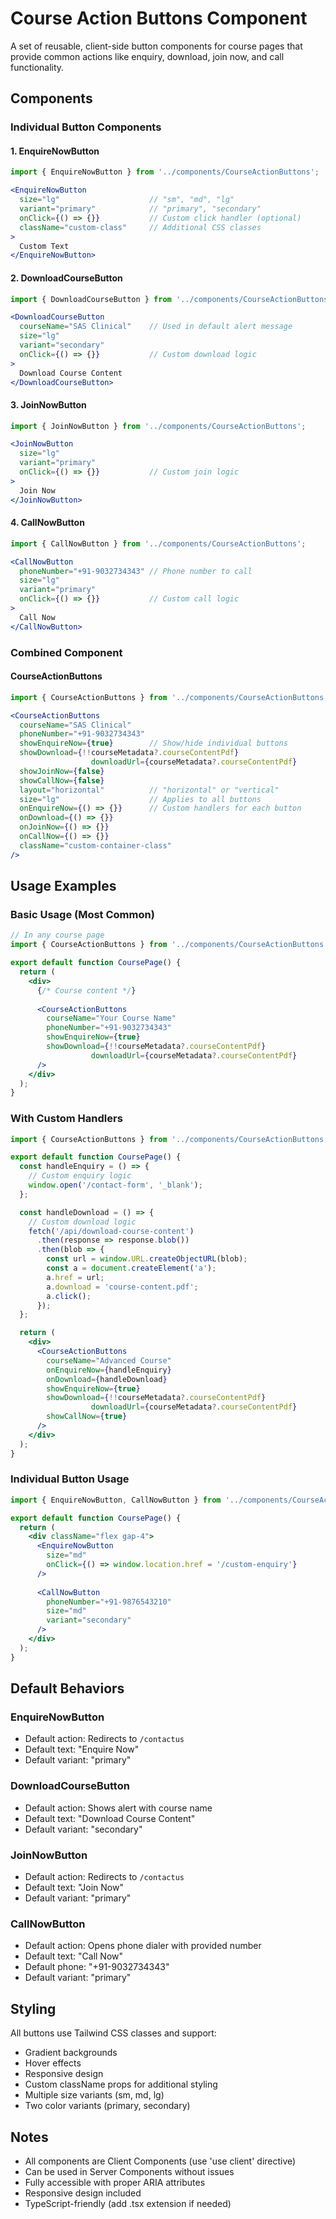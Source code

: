 # Course Action Buttons Component

A set of reusable, client-side button components for course pages that provide common actions like enquiry, download, join now, and call functionality.

## Components

### Individual Button Components

#### 1. EnquireNowButton
```jsx
import { EnquireNowButton } from '../components/CourseActionButtons';

<EnquireNowButton 
  size="lg"                    // "sm", "md", "lg"
  variant="primary"            // "primary", "secondary"
  onClick={() => {}}           // Custom click handler (optional)
  className="custom-class"     // Additional CSS classes
>
  Custom Text
</EnquireNowButton>
```

#### 2. DownloadCourseButton
```jsx
import { DownloadCourseButton } from '../components/CourseActionButtons';

<DownloadCourseButton 
  courseName="SAS Clinical"    // Used in default alert message
  size="lg"
  variant="secondary"
  onClick={() => {}}           // Custom download logic
>
  Download Course Content
</DownloadCourseButton>
```

#### 3. JoinNowButton
```jsx
import { JoinNowButton } from '../components/CourseActionButtons';

<JoinNowButton 
  size="lg"
  variant="primary"
  onClick={() => {}}           // Custom join logic
>
  Join Now
</JoinNowButton>
```

#### 4. CallNowButton
```jsx
import { CallNowButton } from '../components/CourseActionButtons';

<CallNowButton 
  phoneNumber="+91-9032734343" // Phone number to call
  size="lg"
  variant="primary"
  onClick={() => {}}           // Custom call logic
>
  Call Now
</CallNowButton>
```

### Combined Component

#### CourseActionButtons
```jsx
import { CourseActionButtons } from '../components/CourseActionButtons';

<CourseActionButtons 
  courseName="SAS Clinical"
  phoneNumber="+91-9032734343"
  showEnquireNow={true}        // Show/hide individual buttons
  showDownload={!!courseMetadata?.courseContentPdf}
                  downloadUrl={courseMetadata?.courseContentPdf}
  showJoinNow={false}
  showCallNow={false}
  layout="horizontal"          // "horizontal" or "vertical"
  size="lg"                    // Applies to all buttons
  onEnquireNow={() => {}}      // Custom handlers for each button
  onDownload={() => {}}
  onJoinNow={() => {}}
  onCallNow={() => {}}
  className="custom-container-class"
/>
```

## Usage Examples

### Basic Usage (Most Common)
```jsx
// In any course page
import { CourseActionButtons } from '../components/CourseActionButtons';

export default function CoursePage() {
  return (
    <div>
      {/* Course content */}
      
      <CourseActionButtons 
        courseName="Your Course Name"
        phoneNumber="+91-9032734343"
        showEnquireNow={true}
        showDownload={!!courseMetadata?.courseContentPdf}
                  downloadUrl={courseMetadata?.courseContentPdf}
      />
    </div>
  );
}
```

### With Custom Handlers
```jsx
import { CourseActionButtons } from '../components/CourseActionButtons';

export default function CoursePage() {
  const handleEnquiry = () => {
    // Custom enquiry logic
    window.open('/contact-form', '_blank');
  };

  const handleDownload = () => {
    // Custom download logic
    fetch('/api/download-course-content')
      .then(response => response.blob())
      .then(blob => {
        const url = window.URL.createObjectURL(blob);
        const a = document.createElement('a');
        a.href = url;
        a.download = 'course-content.pdf';
        a.click();
      });
  };

  return (
    <div>
      <CourseActionButtons 
        courseName="Advanced Course"
        onEnquireNow={handleEnquiry}
        onDownload={handleDownload}
        showEnquireNow={true}
        showDownload={!!courseMetadata?.courseContentPdf}
                  downloadUrl={courseMetadata?.courseContentPdf}
        showCallNow={true}
      />
    </div>
  );
}
```

### Individual Button Usage
```jsx
import { EnquireNowButton, CallNowButton } from '../components/CourseActionButtons';

export default function CoursePage() {
  return (
    <div className="flex gap-4">
      <EnquireNowButton 
        size="md"
        onClick={() => window.location.href = '/custom-enquiry'}
      />
      
      <CallNowButton 
        phoneNumber="+91-9876543210"
        size="md"
        variant="secondary"
      />
    </div>
  );
}
```

## Default Behaviors

### EnquireNowButton
- Default action: Redirects to `/contactus`
- Default text: "Enquire Now"
- Default variant: "primary"

### DownloadCourseButton  
- Default action: Shows alert with course name
- Default text: "Download Course Content"
- Default variant: "secondary"

### JoinNowButton
- Default action: Redirects to `/contactus`
- Default text: "Join Now"  
- Default variant: "primary"

### CallNowButton
- Default action: Opens phone dialer with provided number
- Default text: "Call Now"
- Default phone: "+91-9032734343"
- Default variant: "primary"

## Styling

All buttons use Tailwind CSS classes and support:
- Gradient backgrounds
- Hover effects
- Responsive design
- Custom className props for additional styling
- Multiple size variants (sm, md, lg)
- Two color variants (primary, secondary)

## Notes

- All components are Client Components (use 'use client' directive)
- Can be used in Server Components without issues
- Fully accessible with proper ARIA attributes
- Responsive design included
- TypeScript-friendly (add .tsx extension if needed)
